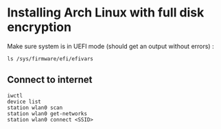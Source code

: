 # Installing Arch Linux with full disk encryption

Make sure system is in UEFI mode (should get an output without errors) :
```
ls /sys/firmware/efi/efivars
```
## Connect to internet
```
iwctl
device list
station wlan0 scan
station wlan0 get-networks
station wlan0 connect <SSID>
```



```
```
```
```
```
```
```
```
```
```
